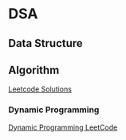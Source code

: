 # DSA

## Data Structure


## Algorithm

[Leetcode Solutions](https://github.com/Seanforfun/Algorithm-and-Leetcode/tree/master)

### Dynamic Programming
[Dynamic Programming LeetCode](https://leetcode.com/discuss/general-discussion/1000929/solved-all-dynamic-programming-dp-problems-in-7-months)
